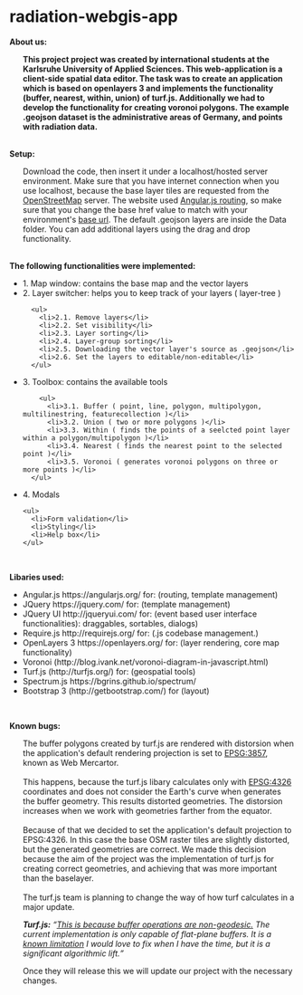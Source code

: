 # radiation-webgis-app

<b>About us:</b>
<ul>
<b>This project project was created by international students at the Karlsruhe University of Applied Sciences. This web-application is a client-side spatial data editor. The task was to create an application which is based on openlayers 3 and implements the functionality (buffer, nearest, within, union) of turf.js. Additionally we had to develop the functionality for creating voronoi polygons. The example .geojson dataset is the administrative areas of Germany, and points with radiation data.</b>
</ul>
<br>
<b>Setup:</b>
<ul>
Download the code, then insert it under a localhost/hosted server environment. Make sure that you have internet connection when you use localhost, because the base layer tiles are requested from the <a href="https://www.openstreetmap.org/">OpenStreetMap</a> server. The website used <a href="https://docs.angularjs.org/api/ngRoute/provider/$routeProvider">Angular.js routing</a>, so make sure that you change the base href value to match with your environment's <a href="http://www.w3schools.com/tags/tag_base.asp">base url</a>. The default .geojson layers are inside the Data folder. You can add additional layers using the drag and drop functionality.
</ul>
<br>
<b>The following functionalities were implemented:</b>
<br>

<ul>
  <li>1. Map window: contains the base map and the vector layers</li>
  <li>2. Layer switcher: helps you to keep track of your layers ( layer-tree )</li>
    
      <ul>
        <li>2.1. Remove layers</li>
        <li>2.2. Set visibility</li>
        <li>2.3. Layer sorting</li>
        <li>2.4. Layer-group sorting</li>
        <li>2.5. Downloading the vector layer's source as .geojson</li>
        <li>2.6. Set the layers to editable/non-editable</li>
      </ul>
    
  <li>3. Toolbox: contains the available tools</li>
    
        <ul>
          <li>3.1. Buffer ( point, line, polygon, multipolygon, multilinestring, featurecollection )</li>
          <li>3.2. Union ( two or more polygons )</li>
          <li>3.3. Within ( finds the points of a seelcted point layer within a polygon/multipolygon )</li>
          <li>3.4. Nearest ( finds the nearest point to the selected point )</li>
          <li>3.5. Voronoi ( generates voronoi polygons on three or more points )</li>
      </ul>
    
  <li>4. Modals</li>
  
    <ul>
      <li>Form validation</li>
      <li>Styling</li>
      <li>Help box</li>
    </ul>
  
</ul>
<br>

<b>Libaries used:</b>
<br>
<ul>
  <li>Angular.js https://angularjs.org/ for: (routing, template management)</li>
  <li>JQuery https://jquery.com/ for: (template management)</li>
  <li>JQuery UI http://jqueryui.com/ for: (event based user interface functionalities): draggables, sortables, dialogs)</li>
  <li>Require.js http://requirejs.org/ for: (.js codebase management.)</li>
  <li>OpenLayers 3 https://openlayers.org/ for: (layer rendering, core map functionality)</li>
  <li>Voronoi (http://blog.ivank.net/voronoi-diagram-in-javascript.html)</li>
  <li>Turf.js (http://turfjs.org/) for: (geospatial tools)</li>
  <li>Spectrum.js https://bgrins.github.io/spectrum/</li>
  <li>Bootstrap 3 (http://getbootstrap.com/) for (layout)</li>
</ul>
<br>

<b>Known bugs:</b>
<br>
<ul>
The buffer polygons created by turf.js are rendered with distorsion when the application's default rendering projection is set to <a href="http://spatialreference.org/ref/sr-org/7483/">EPSG:3857</a>, known as Web Mercartor. 
<br><br>
This happens, because the turf.js libary calculates only with <a href="http://spatialreference.org/ref/epsg/wgs-84/">EPSG:4326</a> coordinates and does not consider the Earth's curve when generates the buffer geometry. This results distorted geometries. The distorsion increases when we work with geometries farther from the equator. 
<br><br>
Because of that we decided to set the application's default projection to EPSG:4326. In this case the base OSM raster tiles are slightly distorted, but the generated geometries are correct. We made this decision because the aim of the project was the implementation of turf.js for creating correct geometries, and achieving that was more important than the baselayer. 
<br><br>
The turf.js team is planning to change the way of how turf calculates in a major update. 

<i><b>Turf.js:</b> <q><a href="https://github.com/Turfjs/turf/issues/387">This is because buffer operations are non-geodesic.</a> The current implementation is only capable of flat-plane buffers. It is a <a href="https://github.com/Turfjs/turf-buffer/issues/7">known limitation</a> I would love to fix when I have the time, but it is a significant algorithmic lift.</q></i>

Once they will release this we will update our project with the necessary changes.
</ul>
